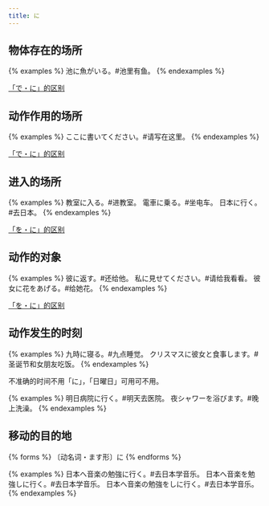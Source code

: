```yaml
---
title: に
---
```


## 物体存在的场所

{% examples %}
池に魚がいる。#池里有鱼。
{% endexamples %}

[「で・に」的区别](/grammar-diff/de-ni)

## 动作作用的场所

{% examples %}
ここに書いてください。#请写在这里。
{% endexamples %}

[「で・に」的区别](/grammar-diff/de-ni)

## 进入的场所

{% examples %}
教室に入る。#进教室。
電車に乗る。#坐电车。
日本に行く。#去日本。
{% endexamples %}

[「を・に」的区别](/grammar-diff/wo-ni)

## 动作的对象

{% examples %}
彼に返す。#还给他。
私に見せてください。#请给我看看。
彼女に花をあげる。#给她花。
{% endexamples %}

[「を・に」的区别](/grammar-diff/wo-ni)

## 动作发生的时刻

{% examples %}
九時に寝る。#九点睡觉。
クリスマスに彼女と食事します。#圣诞节和女朋友吃饭。
{% endexamples %}

不准确的时间不用「に」，「日曜日」可用可不用。

{% examples %}
明日病院に行く。#明天去医院。
夜シャワーを浴びます。#晚上洗澡。
{% endexamples %}

## 移动的目的地

{% forms %}
〔动名词・ます形〕に
{% endforms %}

{% examples %}
日本へ音楽の勉強に行く。#去日本学音乐。
日本へ音楽を勉強しに行く。#去日本学音乐。
日本へ音楽の勉強をしに行く。#去日本学音乐。
{% endexamples %}
